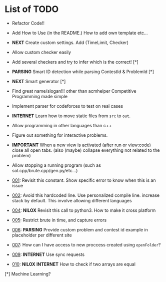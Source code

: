 # List of TODO

* Refactor Code!!
* Add How to Use (in the README.) How to add own template etc...
* **NEXT** Create custom settings. Add (TimeLimit, Checker)
* Allow custom checker easily
* Add several checkers and try to infer which is the correct! [*]
* **PARSING** Smart ID detection while parsing ContestId & ProblemId [*]
* **NEXT** Smart generator [*]
* Find great name/slogan!!! other than acmhelper Competitive Programming made simple
* Implement parser for codeforces to test on real cases
* **INTERNET** Learn how to move static files from `src` to `out`.
* Allow programming in other languages than c++
* Figure out something for interactive problems.
* **IMPORTANT** When a new view is activated (after run or view:code) close all open tabs. (also (maybe) collapse everything not related to the problem)
* Allow stopping a running program (such as sol.cpp/brute.cpp/gen.py/etc...)

* [001](/src/core.ts): Revisit this constant. Show specific error to know when this is an issue
* [002](/src/core.ts): Avoid this hardcoded line. Use personalized compile line. increase stack by default. This involve allowing different languages
* [004](/src/core.ts): **NILOX** Revisit this call to python3. How to make it cross platform
* [005](/src/core.ts): Restrict brute in time, and capture errors
* [006](/src/extension.ts): **PARSING** Provide custom problem and contest id example in placeholder per different site
* [007](/src/extension.ts): How can I have access to new proccess created using `openFolder`?
* [009](/src/parsers/codeforces.ts): **INTERNET** Use sync requests
* [010](/src/test/extension.test.ts): **NILOX** **INTERNET** How to check if two arrays are equal

[*] Machine Learning?